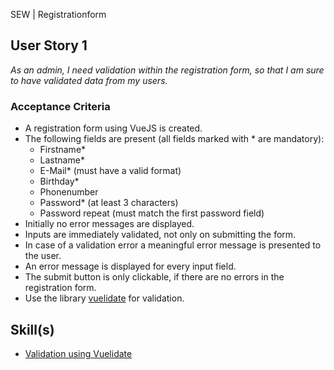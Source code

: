 SEW | Registrationform

## User Story 1
*As an admin, I need validation within the registration form, so that I am sure to have validated data from my users.*

### Acceptance Criteria
- A registration form using VueJS is created.
- The following fields are present (all fields marked with * are mandatory):
  - Firstname*
  - Lastname*
  - E-Mail* (must have a valid format)
  - Birthday*
  - Phonenumber
  - Password* (at least 3 characters)
  - Password repeat (must match the first password field)  
- Initially no error messages are displayed.
- Inputs are immediately validated, not only on submitting the form.
- In case of a validation error a meaningful error message is presented to the user.
- An error message is displayed for every input field.
- The submit button is only clickable, if there are no errors in the registration form.
- Use the library [vuelidate](https://vuelidate-next.netlify.app/) for validation.

## Skill(s)
- [Validation using Vuelidate](https://my.skilldisplay.eu/en/skill/1874/0)  
